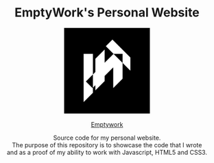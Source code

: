<h1 align="center"> EmptyWork's Personal Website</h1>
<p align="center">
<img width="200px" height="200px" src="images/emptywork.png" />
</p>

<div align="center">
  
[Emptywork](https://emptywork.github.io)

Source code for my personal website.<br/>
The purpose of this repository is to showcase the code that I wrote<br/> and as a proof of my ability to work with Javascript, HTML5 and CSS3.

</div>

